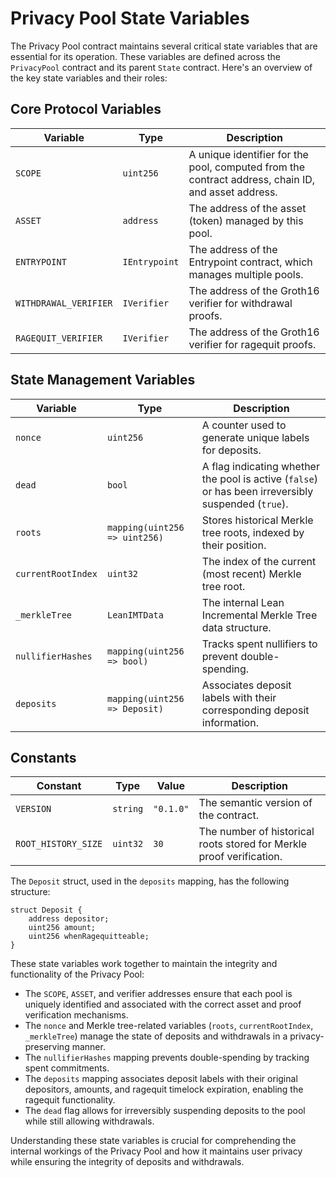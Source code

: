 # Privacy Pool State Variables

The Privacy Pool contract maintains several critical state variables that are essential for its operation. These variables are defined across the `PrivacyPool` contract and its parent `State` contract. Here's an overview of the key state variables and their roles:

## Core Protocol Variables

| Variable              | Type          | Description                                                                                        |
| --------------------- | ------------- | -------------------------------------------------------------------------------------------------- |
| `SCOPE`               | `uint256`     | A unique identifier for the pool, computed from the contract address, chain ID, and asset address. |
| `ASSET`               | `address`     | The address of the asset (token) managed by this pool.                                             |
| `ENTRYPOINT`          | `IEntrypoint` | The address of the Entrypoint contract, which manages multiple pools.                              |
| `WITHDRAWAL_VERIFIER` | `IVerifier`   | The address of the Groth16 verifier for withdrawal proofs.                                         |
| `RAGEQUIT_VERIFIER`   | `IVerifier`   | The address of the Groth16 verifier for ragequit proofs.                                           |

## State Management Variables

| Variable           | Type                          | Description                                                                                         |
| ------------------ | ----------------------------- | --------------------------------------------------------------------------------------------------- |
| `nonce`            | `uint256`                     | A counter used to generate unique labels for deposits.                                              |
| `dead`             | `bool`                        | A flag indicating whether the pool is active (`false`) or has been irreversibly suspended (`true`). |
| `roots`            | `mapping(uint256 => uint256)` | Stores historical Merkle tree roots, indexed by their position.                                     |
| `currentRootIndex` | `uint32`                      | The index of the current (most recent) Merkle tree root.                                            |
| `_merkleTree`      | `LeanIMTData`                 | The internal Lean Incremental Merkle Tree data structure.                                           |
| `nullifierHashes`  | `mapping(uint256 => bool)`    | Tracks spent nullifiers to prevent double-spending.                                                 |
| `deposits`         | `mapping(uint256 => Deposit)` | Associates deposit labels with their corresponding deposit information.                             |

## Constants

| Constant            | Type     | Value     | Description                                                          |
| ------------------- | -------- | --------- | -------------------------------------------------------------------- |
| `VERSION`           | `string` | `"0.1.0"` | The semantic version of the contract.                                |
| `ROOT_HISTORY_SIZE` | `uint32` | `30`      | The number of historical roots stored for Merkle proof verification. |

The `Deposit` struct, used in the `deposits` mapping, has the following structure:

```solidity
struct Deposit {
    address depositor;
    uint256 amount;
    uint256 whenRagequitteable;
}
```

These state variables work together to maintain the integrity and functionality of the Privacy Pool:

- The `SCOPE`, `ASSET`, and verifier addresses ensure that each pool is uniquely identified and associated with the correct asset and proof verification mechanisms.
- The `nonce` and Merkle tree-related variables (`roots`, `currentRootIndex`, `_merkleTree`) manage the state of deposits and withdrawals in a privacy-preserving manner.
- The `nullifierHashes` mapping prevents double-spending by tracking spent commitments.
- The `deposits` mapping associates deposit labels with their original depositors, amounts, and ragequit timelock expiration, enabling the ragequit functionality.
- The `dead` flag allows for irreversibly suspending deposits to the pool while still allowing withdrawals.

Understanding these state variables is crucial for comprehending the internal workings of the Privacy Pool and how it maintains user privacy while ensuring the integrity of deposits and withdrawals.
